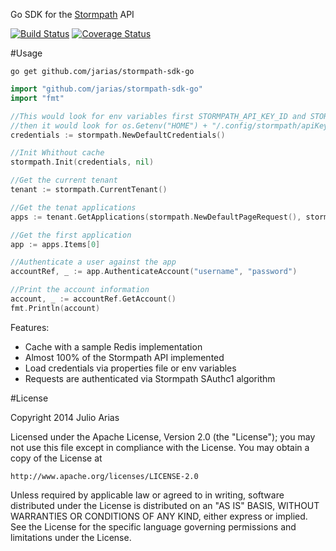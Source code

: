 Go SDK for the [Stormpath](http://stormpath.com/) API

[![Build Status](https://drone.io/github.com/jarias/stormpath-sdk-go/status.png)](https://drone.io/github.com/jarias/stormpath-sdk-go/latest) [![Coverage Status](https://coveralls.io/repos/jarias/stormpath-sdk-go/badge.png?branch=develop)](https://coveralls.io/r/jarias/stormpath-sdk-go?branch=develop)

#Usage

```go get github.com/jarias/stormpath-sdk-go```

```go
import "github.com/jarias/stormpath-sdk-go"
import "fmt"

//This would look for env variables first STORMPATH_API_KEY_ID and STORMPATH_API_KEY_SECRET if empty
//then it would look for os.Getenv("HOME") + "/.config/stormpath/apiKey.properties" for the credentials
credentials := stormpath.NewDefaultCredentials()

//Init Whithout cache
stormpath.Init(credentials, nil)

//Get the current tenant
tenant := stormpath.CurrentTenant()

//Get the tenat applications
apps := tenant.GetApplications(stormpath.NewDefaultPageRequest(), stormpath.NewEmptyFilter())

//Get the first application
app := apps.Items[0]

//Authenticate a user against the app
accountRef, _ := app.AuthenticateAccount("username", "password")

//Print the account information
account, _ := accountRef.GetAccount()
fmt.Println(account)
```

Features:

* Cache with a sample Redis implementation
* Almost 100% of the Stormpath API implemented
* Load credentials via properties file or env variables
* Requests are authenticated via Stormpath SAuthc1 algorithm

#License

Copyright 2014 Julio Arias

Licensed under the Apache License, Version 2.0 (the "License");
you may not use this file except in compliance with the License.
You may obtain a copy of the License at

    http://www.apache.org/licenses/LICENSE-2.0

Unless required by applicable law or agreed to in writing, software
distributed under the License is distributed on an "AS IS" BASIS,
WITHOUT WARRANTIES OR CONDITIONS OF ANY KIND, either express or implied.
See the License for the specific language governing permissions and
limitations under the License.
